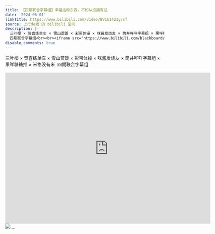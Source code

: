 ```yaml
---
title: 【四期联合字幕组】幸福这种东西，不如从没拥有过
date: '2024-06-01'
linkTitle: https://www.bilibili.com/video/BV1b1421y7cf
source: 上行de坂 的 bilibili 空间
description: |-
  三叶樱 × 贺喜练单车 × 雪山蒸饭 × 彩带体操 × 咪酱发烧友 × 筒井咩咩字幕组 × 果咩糖糖推 × 米格没有米&nbsp;
  四期联合字幕组<br><br><iframe src="https://www.bilibili.com/blackboard/html5mobileplayer.html?aid=1555418784&amp;high_quality=1&amp;autoplay=0" width="650" height="477" scrolling="no" border="0" frameborder="no" framespacing="0" allowfullscreen="true" referrerpolicy="no-referrer"></iframe><br><img src="http://i2.hdslb.com/bfs/archive/091d9324b19837606d4d81ef894e788259fbea42.jpg" referrerpolicy="no-referrer"> ...
disable_comments: true
---
```

三叶樱 × 贺喜练单车 × 雪山蒸饭 × 彩带体操 × 咪酱发烧友 × 筒井咩咩字幕组 × 果咩糖糖推 × 米格没有米&nbsp;
四期联合字幕组<br><br><iframe src="https://www.bilibili.com/blackboard/html5mobileplayer.html?aid=1555418784&amp;high_quality=1&amp;autoplay=0" width="650" height="477" scrolling="no" border="0" frameborder="no" framespacing="0" allowfullscreen="true" referrerpolicy="no-referrer"></iframe><br><img src="http://i2.hdslb.com/bfs/archive/091d9324b19837606d4d81ef894e788259fbea42.jpg" referrerpolicy="no-referrer"> ...